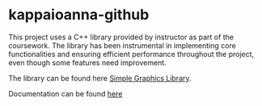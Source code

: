 # kappaioanna-github

This project uses a C++ library provided by instructor as part of the coursework. The library has been instrumental in implementing core functionalities and ensuring efficient performance throughout the project, even though some features need improvement.

The library can be found here [Simple Graphics Library](https://github.com/cgaueb/sgg).

Documentation can be found [here](https://cgaueb.github.io/sgg/index.html)

